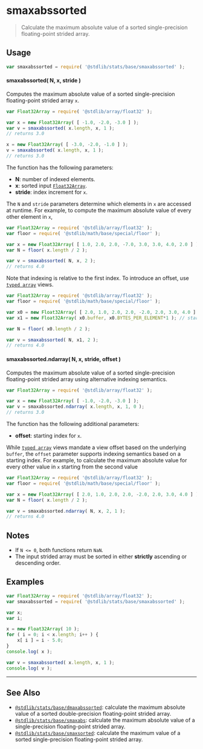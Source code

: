 <!--

@license Apache-2.0

Copyright (c) 2020 The Stdlib Authors.

Licensed under the Apache License, Version 2.0 (the "License");
you may not use this file except in compliance with the License.
You may obtain a copy of the License at

   http://www.apache.org/licenses/LICENSE-2.0

Unless required by applicable law or agreed to in writing, software
distributed under the License is distributed on an "AS IS" BASIS,
WITHOUT WARRANTIES OR CONDITIONS OF ANY KIND, either express or implied.
See the License for the specific language governing permissions and
limitations under the License.

-->

# smaxabssorted

> Calculate the maximum absolute value of a sorted single-precision floating-point strided array.

<section class="intro">

</section>

<!-- /.intro -->

<section class="usage">

## Usage

```javascript
var smaxabssorted = require( '@stdlib/stats/base/smaxabssorted' );
```

#### smaxabssorted( N, x, stride )

Computes the maximum absolute value of a sorted single-precision floating-point strided array `x`.

```javascript
var Float32Array = require( '@stdlib/array/float32' );

var x = new Float32Array( [ -1.0, -2.0, -3.0 ] );
var v = smaxabssorted( x.length, x, 1 );
// returns 3.0

x = new Float32Array( [ -3.0, -2.0, -1.0 ] );
v = smaxabssorted( x.length, x, 1 );
// returns 3.0
```

The function has the following parameters:

-   **N**: number of indexed elements.
-   **x**: sorted input [`Float32Array`][@stdlib/array/float32].
-   **stride**: index increment for `x`.

The `N` and `stride` parameters determine which elements in `x` are accessed at runtime. For example, to compute the maximum absolute value of every other element in `x`,

```javascript
var Float32Array = require( '@stdlib/array/float32' );
var floor = require( '@stdlib/math/base/special/floor' );

var x = new Float32Array( [ 1.0, 2.0, 2.0, -7.0, 3.0, 3.0, 4.0, 2.0 ] );
var N = floor( x.length / 2 );

var v = smaxabssorted( N, x, 2 );
// returns 4.0
```

Note that indexing is relative to the first index. To introduce an offset, use [`typed array`][mdn-typed-array] views.

<!-- eslint-disable stdlib/capitalized-comments -->

```javascript
var Float32Array = require( '@stdlib/array/float32' );
var floor = require( '@stdlib/math/base/special/floor' );

var x0 = new Float32Array( [ 2.0, 1.0, 2.0, 2.0, -2.0, 2.0, 3.0, 4.0 ] );
var x1 = new Float32Array( x0.buffer, x0.BYTES_PER_ELEMENT*1 ); // start at 2nd element

var N = floor( x0.length / 2 );

var v = smaxabssorted( N, x1, 2 );
// returns 4.0
```

#### smaxabssorted.ndarray( N, x, stride, offset )

Computes the maximum absolute value of a sorted single-precision floating-point strided array using alternative indexing semantics.

```javascript
var Float32Array = require( '@stdlib/array/float32' );

var x = new Float32Array( [ -1.0, -2.0, -3.0 ] );
var v = smaxabssorted.ndarray( x.length, x, 1, 0 );
// returns 3.0
```

The function has the following additional parameters:

-   **offset**: starting index for `x`.

While [`typed array`][mdn-typed-array] views mandate a view offset based on the underlying `buffer`, the `offset` parameter supports indexing semantics based on a starting index. For example, to calculate the maximum absolute value for every other value in `x` starting from the second value

```javascript
var Float32Array = require( '@stdlib/array/float32' );
var floor = require( '@stdlib/math/base/special/floor' );

var x = new Float32Array( [ 2.0, 1.0, 2.0, 2.0, -2.0, 2.0, 3.0, 4.0 ] );
var N = floor( x.length / 2 );

var v = smaxabssorted.ndarray( N, x, 2, 1 );
// returns 4.0
```

</section>

<!-- /.usage -->

<section class="notes">

## Notes

-   If `N <= 0`, both functions return `NaN`.
-   The input strided array must be sorted in either **strictly** ascending or descending order.

</section>

<!-- /.notes -->

<section class="examples">

## Examples

<!-- eslint no-undef: "error" -->

```javascript
var Float32Array = require( '@stdlib/array/float32' );
var smaxabssorted = require( '@stdlib/stats/base/smaxabssorted' );

var x;
var i;

x = new Float32Array( 10 );
for ( i = 0; i < x.length; i++ ) {
    x[ i ] = i - 5.0;
}
console.log( x );

var v = smaxabssorted( x.length, x, 1 );
console.log( v );
```

</section>

<!-- /.examples -->

<!-- Section for related `stdlib` packages. Do not manually edit this section, as it is automatically populated. -->

<section class="related">

* * *

## See Also

-   <span class="package-name">[`@stdlib/stats/base/dmaxabssorted`][@stdlib/stats/base/dmaxabssorted]</span><span class="delimiter">: </span><span class="description">calculate the maximum absolute value of a sorted double-precision floating-point strided array.</span>
-   <span class="package-name">[`@stdlib/stats/base/smaxabs`][@stdlib/stats/base/smaxabs]</span><span class="delimiter">: </span><span class="description">calculate the maximum absolute value of a single-precision floating-point strided array.</span>
-   <span class="package-name">[`@stdlib/stats/base/smaxsorted`][@stdlib/stats/base/smaxsorted]</span><span class="delimiter">: </span><span class="description">calculate the maximum value of a sorted single-precision floating-point strided array.</span>

</section>

<!-- /.related -->

<!-- Section for all links. Make sure to keep an empty line after the `section` element and another before the `/section` close. -->

<section class="links">

[@stdlib/array/float32]: https://github.com/stdlib-js/array-float32

[mdn-typed-array]: https://developer.mozilla.org/en-US/docs/Web/JavaScript/Reference/Global_Objects/TypedArray

<!-- <related-links> -->

[@stdlib/stats/base/dmaxabssorted]: https://github.com/stdlib-js/stats/tree/main/base/dmaxabssorted

[@stdlib/stats/base/smaxabs]: https://github.com/stdlib-js/stats/tree/main/base/smaxabs

[@stdlib/stats/base/smaxsorted]: https://github.com/stdlib-js/stats/tree/main/base/smaxsorted

<!-- </related-links> -->

</section>

<!-- /.links -->
